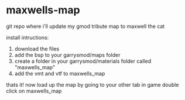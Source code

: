 # maxwells-map
git repo where i'll update my gmod tribute map to maxwell the cat

install intructions:
1. download the files
2. add the bsp to your garrysmod/maps folder
3. create a folder in your garrysmod/materials folder called "maxwells_map"
4. add the vmt and vtf to maxwells_map

thats it! now load up the map by going to your other tab in game double click on maxwells_map
